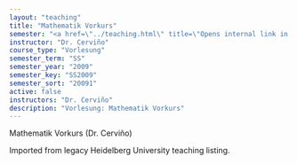 ```yaml
---
layout: "teaching"
title: "Mathematik Vorkurs"
semester: "<a href=\"../teaching.html\" title=\"Opens internal link in current window\" class=\"internal-link\">Link to recent teaching at the University Heidelberg</a></h4><h2>Teaching at the University Duisburg-Essen</h2><h4>Winter term 2009/2010"
instructor: "Dr. Cerviño"
course_type: "Vorlesung"
semester_term: "SS"
semester_year: "2009"
semester_key: "SS2009"
semester_sort: "20091"
active: false
instructors: "Dr. Cerviño"
description: "Vorlesung: Mathematik Vorkurs"
---
```


Mathematik Vorkurs (Dr. Cerviño)

Imported from legacy Heidelberg University teaching listing.